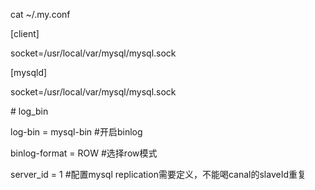 cat ~/.my.conf

\[client\]

socket=/usr/local/var/mysql/mysql.sock

\[mysqld\]

socket=/usr/local/var/mysql/mysql.sock

\# log\_bin

log-bin = mysql-bin \#开启binlog

binlog-format = ROW \#选择row模式

server\_id = 1 \#配置mysql replication需要定义，不能喝canal的slaveId重复

